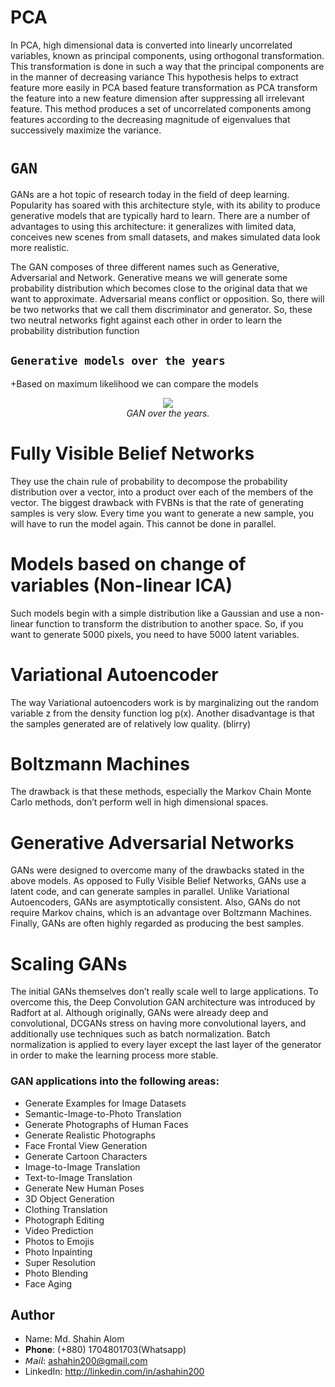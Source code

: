 # PCA

In PCA, high dimensional data is converted into linearly uncorrelated variables, known as principal components, using orthogonal transformation. This transformation is done in such a way that the principal components are in the manner of decreasing variance
This hypothesis helps to extract feature more easily in PCA based feature transformation as PCA transform the feature into a new feature dimension after suppressing all irrelevant feature. This method produces a set of uncorrelated components among features according to the decreasing magnitude of eigenvalues that successively maximize the variance. 






# `GAN`
GANs are a hot topic of research today in the field of deep learning. Popularity has soared with this architecture style, with its ability to produce generative models that are typically hard to learn. There are a number of advantages to using this architecture: it generalizes with limited data, conceives new scenes from small datasets, and makes simulated data look more realistic.

The GAN composes of three different names such as Generative, Adversarial and Network. Generative means we will generate some probability distribution which becomes close to the original data that we want to approximate. Adversarial means conflict or opposition. So, there will be two networks that we call them discriminator and generator. So, these two neutral networks fight against each other in order to learn the probability distribution function

## `Generative models over the years`
+Based on maximum likelihood we can compare the models
<p align="center">
  <img src="static/GAN.png"><br/>
  <i>GAN over the years.</i>
</p>

 
# Fully Visible Belief Networks
They use the chain rule of probability to decompose the probability
distribution over a vector, into a product over each of the members of the vector.
The biggest drawback with FVBNs is that the rate of generating samples is very slow. Every time you want to generate a new sample, you will have to run the model again. This cannot be done in parallel.
# Models based on change of variables (Non-linear ICA)
Such models begin with a simple distribution like a Gaussian and use a non-linear function to transform the distribution to another space. So, if you want to generate 5000 pixels, you need to have 5000 latent variables.
# Variational Autoencoder
The way Variational autoencoders work is by marginalizing out the random variable z from the density function log p(x). Another disadvantage is that the samples generated are of relatively low quality. (blirry)
# Boltzmann Machines
The drawback is that these methods, especially the Markov Chain Monte Carlo methods, don’t perform well in high dimensional spaces. 
# Generative Adversarial Networks
GANs were designed to overcome many of the drawbacks stated in the above models. As opposed to Fully Visible Belief Networks, GANs use a latent code, and can generate samples in parallel. Unlike Variational Autoencoders, GANs are asymptotically consistent. Also, GANs do not require Markov chains, which is an advantage over Boltzmann Machines. Finally, GANs are often highly regarded as producing the best samples.
# Scaling GANs
The initial GANs themselves don’t really scale well to large applications. To overcome this, the Deep Convolution GAN architecture was introduced by Radfort at al. Although originally, GANs were already deep and convolutional, DCGANs stress on having more convolutional layers, and additionally use techniques such as batch normalization. Batch normalization is applied to every layer except the last layer of the generator in order to make the learning process more stable.


### GAN applications into the following areas:
+ Generate Examples for Image Datasets
+ Semantic-Image-to-Photo Translation
+ Generate Photographs of Human Faces
+ Generate Realistic Photographs
+ Face Frontal View Generation
+ Generate Cartoon Characters
+ Image-to-Image Translation
+ Text-to-Image Translation
+ Generate New Human Poses
+ 3D Object Generation
+ Clothing Translation
+ Photograph Editing
+ Video Prediction
+ Photos to Emojis
+ Photo Inpainting
+ Super Resolution
+ Photo Blending
+ Face Aging



## Author
+ Name: Md. Shahin Alom
+ 𝐏𝐡𝐨𝐧𝐞:   (+880) 1704801703(Whatsapp)
+ 𝘔𝘢𝘪𝘭:     ashahin200@gmail.com
+ LinkedIn: http://linkedin.com/in/ashahin200